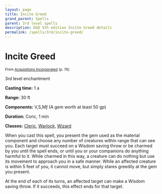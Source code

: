 ```yaml
---
layout: page
title: Incite Greed
grand_parent: Spells
parent: 3rd level spells 
description: D&D 5th edition Incite Greed details
permalink: /spells/3rd/incite-greed/
---
```


# Incite Greed

<small>From <a target="_blank" href="https://dnd.wizards.com/products/tabletop-games/rpg-products/acqinc">Acquisitions Incorporated</a> (p. 76)</small>

3rd level enchantment

**Casting time:** 1 a

**Range:** 30 ft

**Components:** V,S,Mƒ (A gem worth at least 50 gp)

**Duration:** Conc, 1 min

**Classes:** [Cleric](/classes/cleric/), [Warlock](/classes/warlock/), [Wizard](/classes/wizard/)

When you cast this spell, you present the gem used as the material component and choose any number of creatures within range that can see you. Each target must succeed on a Wisdom saving throw or be charmed by you until the spell ends, or until you or your companions do anything harmful to it. While charmed in this way, a creature can do nothing but use its movement to approach you in a safe manner. While an affected creature is within 5 feet of you, it cannot move, but simply stares greedily at the gem you present.

   At the end of each of its turns, an affected target can make a Wisdom saving throw. If it succeeds, this effect ends for that target.